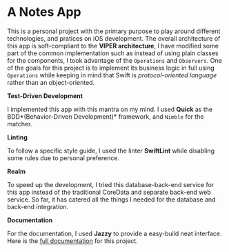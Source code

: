 A Notes App
===========
This is a personal project with the primary purpose to play around different technologies, and pratices on iOS development. The overall architecture of this app is soft-compliant to the **VIPER architecture**, I have modified some part of the common implementation such as instead of using plain classes for the components, I took advantage of the `Operations` and `Observers`. One of the goals for this project is to implement its business logic in full using `Operations` while keeping in mind that Swift is *protocol-oriented language* rather than an object-oriented.

**Test-Driven Development**

I implemented this app with this mantra on my mind. I used **Quick** as the BDD*(Behavior-Driven Development)* framework, and `Nimble` for the matcher. 

**Linting**

To follow a specific style guide, I used the linter **SwiftLint** while disabling some rules due to personal preference.

**Realm**

To speed up the development, I tried this database-back-end service for this app instead of the traditional CoreData and separate back-end web service. So far, it has catered all the things I needed for the database and back-end integration.

**Documentation**

For the documentation, I used **Jazzy** to provide a easy-build neat interface. Here is the [full documentation](http://www.maryalexissolis.com/cant-remember-it-all/docs) for this project.
